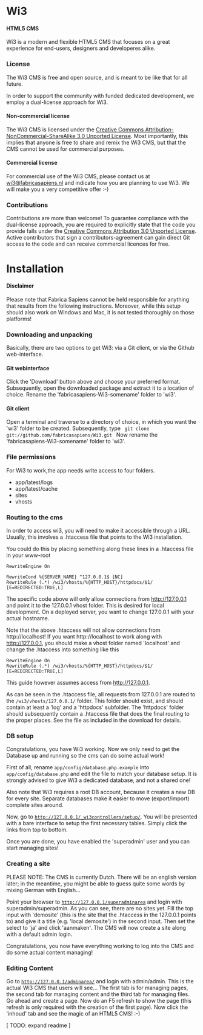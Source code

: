 Wi3
========

#### HTML5 CMS ####

Wi3 is a modern and flexible HTML5 CMS that focuses on a great experience for end-users, designers and developeres alike.

### License ###
The Wi3 CMS is free and open source, and is meant to be like that for all future. 

In order to support the community with funded dedicated development, we employ a dual-license approach for Wi3.

#### Non-commercial license ####
The Wi3 CMS is licensed under the [Creative Commons Attribution-NonCommercial-ShareAlike 3.0 Unported License](http://creativecommons.org/licenses/by-nc-sa/3.0/). Most importantly, this implies that anyone is free to share and remix the Wi3 CMS, but that the CMS cannot be used for commercial purposes. 

#### Commercial license ####
For commercial use of the Wi3 CMS, please contact us at wi3@fabricasapiens.nl and indicate how you are planning to use Wi3. We will make you a very competitive offer :-)

### Contributions ###
Contributions are more than welcome! To guarantee compliance with the dual-license approach, you are required to explicitly state that the code you provide falls under the [Creative Commons
Attribution 3.0 Unported License](http://creativecommons.org/licenses/by/3.0/). Active contributors that sign a contributors-agreement can gain direct Git access to the code and can receive commercial licences for free.

Installation
========

#### Disclaimer ####
Please note that Fabrica Sapiens cannot be held responsible for anything that results from the following instructions. Moreover, while this setup should also work on Windows and Mac, it is not tested thoroughly on those platforms!

### Downloading and unpacking ###
Basically, there are two options to get Wi3: via a Git client, or via the Github web-interface.

#### Git webinterface ####
Click the 'Download' button above and choose your preferred format. Subsequently, open the downloaded package and extract it to a location of choice. Rename the 'fabricasapiens-Wi3-somename' folder to 'wi3'.

#### Git client ####
Open a terminal and traverse to a directory of choice, in which you want the 'wi3' folder to be created. Subsequently, type
<code>
git clone git://github.com/fabricasapiens/Wi3.git
</code>
Now rename the 'fabricasapiens-Wi3-somename' folder to 'wi3'. 

### File permissions ###
For Wi3 to work,the app needs write access to four folders. 

- app/latest/logs
- app/latest/cache
- sites
- vhosts

### Routing to the cms ###
In order to access wi3, you will need to make it accessible through a URL. Usually, this involves a .htaccess file that points to the Wi3 installation.

You could do this by placing something along these lines in a .htaccess file in your www-root

    RewriteEngine On 
    
    RewriteCond %{SERVER_NAME} ^127.0.0.1$ [NC]
    RewriteRule (.*) /wi3/vhosts/%{HTTP_HOST}/httpdocs/$1/ [E=REDIRECTED:TRUE,L]

The specific code above will only allow connections from http://127.0.0.1 and point it to the 127.0.0.1 vhost folder. This is desired for local development. On a deployed server, you want to change 127.0.0.1 with your actual hostname.

Note that the above .htaccess will not allow connections from http://localhost! If you want http://localhost to work along with http://127.0.0.1, you should make a vhost folder named 'localhost' and change the .htaccess into something like this

    RewriteEngine On 
    RewriteRule (.*) /wi3/vhosts/%{HTTP_HOST}/httpdocs/$1/ [E=REDIRECTED:TRUE,L]

This guide however assumes access from http://127.0.0.1.

As can be seen in the .htaccess file, all requests from 127.0.0.1 are routed to the <code>/wi3/vhosts/127.0.0.1/</code> folder. This folder should exist, and should contain at least a 'log' and a 'httpdocs' subfolder. The 'httpdocs' folder should subsequently contain a .htaccess file that does the final routing to the proper places. See the file as included in the download for details.

### DB setup ###
Congratulations, you have Wi3 working. Now we only need to get the Database up and running so the cms can do some actual work!

First of all, rename <code>app/config/database.php.example</code> into <code>app/config/database.php</code> and edit the file to match your database setup. It is strongly advised to give Wi3 a dedicated database, and not a shared one! 

Also note that Wi3 requires a root DB account, because it creates a new DB for every site. Separate databases make it easier to move (export/import) complete sites around.

Now, go to <code>http://127.0.0.1/_wi3controllers/setup/</code>. You will be presented with a bare interface to setup the first necessary tables. Simply click the links from top to bottom.

Once you are done, you have enabled the 'superadmin' user and you can start managing sites!

### Creating a site ###
PLEASE NOTE: The CMS is currently Dutch. There will be an english version later; in the meantime, you might be able to guess quite some words by mixing German with English...

Point your browser to <code>http://127.0.0.1/superadminarea</code> and login with superadmin/superadmin. As you can see, there are no sites yet. Fill the top input with 'demosite' (this is the site that the .htaccess in the 127.0.0.1 points to) and give it a title (e.g. 'local demosite') in the second input. Then set the select to 'ja' and click 'aanmaken'. The CMS will now create a site along with a default admin  login.

Congratulations, you now have everything working to log into the CMS and do some actual content managing!

### Editing Content ###
Go to <code>http://127.0.0.1/adminarea/</code> and login with admin/admin. This is the actual Wi3 CMS that users will see... The first tab is for managing pages, the second tab for managing content and the third tab for managing files. Go ahead and create a page. Now do an F5 refresh to show the page (this refresh is only required with the creation of the first page). Now click the 'inhoud' tab and see the magic of an HTML5 CMS! :-)

[ TODO: expand readme ]

